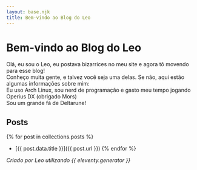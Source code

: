 ```yaml
---
layout: base.njk
title: Bem-vindo ao Blog do Leo
---
```


# Bem-vindo ao Blog do Leo

Olá, eu sou o Leo, eu postava bizarrices no meu site e agora tô movendo para esse blog!  
Conheço muita gente, e talvez você seja uma delas. Se não, aqui estão algumas informações sobre mim:  
Eu uso Arch Linux, sou nerd de programação e gasto meu tempo jogando Operius DX (obrigado Mors)  
Sou um grande fã de Deltarune!

## Posts

{% for post in collections.posts %}
- [{{ post.data.title }}]({{ post.url }})
{% endfor %}

_Criado por Leo utilizando {{ eleventy.generator }}_
